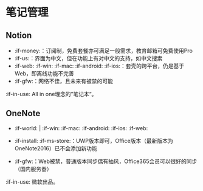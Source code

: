 # 笔记管理

## Notion

- :if-money:：订阅制，免费套餐亦可满足一般需求，教育邮箱可免费使用Pro
- :if-us:：界面为中文，但在功能上有对中文的支持，如中文搜索
- :if-web: :if-win: :if-mac: :if-android: :if-ios:：套壳的跨平台，仍是基于Web，即离线功能不完善
- :if-gfw:：网络不佳，且未来有被禁的可能

:if-in-use: All in one理念的”笔记本“。

## OneNote

- :if-world: | :if-win: :if-mac: :if-android: :if-ios: :if-web:

- :if-install: :if-ms-store:：UWP版本即可，Office版本（最新版本为OneNote2016）已不会添加新功能

- :if-gfw:：Web被禁，普通版本同步偶有抽风，Office365会员可以很好的同步（国内服务器）

:if-in-use: 微软出品。
